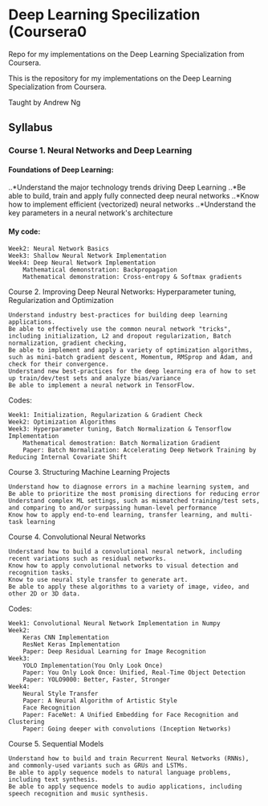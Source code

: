 # Deep Learning Specilization (Coursera0
Repo for my implementations on the Deep Learning Specialization from Coursera.

This is the repository for my implementations on the Deep Learning Specialization from Coursera.

Taught by Andrew Ng

## Syllabus
### Course 1. Neural Networks and Deep Learning

#### Foundations of Deep Learning:

..*Understand the major technology trends driving Deep Learning
..*Be able to build, train and apply fully connected deep neural networks
..*Know how to implement efficient (vectorized) neural networks
..*Understand the key parameters in a neural network's architecture

#### My code:

    Week2: Neural Network Basics
    Week3: Shallow Neural Network Implementation
    Week4: Deep Neural Network Implementation
        Mathematical demonstration: Backpropagation
        Mathematical demonstration: Cross-entropy & Softmax gradients

Course 2. Improving Deep Neural Networks: Hyperparameter tuning, Regularization and Optimization

    Understand industry best-practices for building deep learning applications.
    Be able to effectively use the common neural network "tricks", including initialization, L2 and dropout regularization, Batch normalization, gradient checking,
    Be able to implement and apply a variety of optimization algorithms, such as mini-batch gradient descent, Momentum, RMSprop and Adam, and check for their convergence.
    Understand new best-practices for the deep learning era of how to set up train/dev/test sets and analyze bias/variance
    Be able to implement a neural network in TensorFlow.

Codes:

    Week1: Initialization, Regularization & Gradient Check
    Week2: Optimization Algorithms
    Week3: Hyperparameter tuning, Batch Normalization & Tensorflow Implementation
        Mathematical demostration: Batch Normalization Gradient
        Paper: Batch Normalization: Accelerating Deep Network Training by Reducing Internal Covariate Shift

Course 3. Structuring Machine Learning Projects

    Understand how to diagnose errors in a machine learning system, and
    Be able to prioritize the most promising directions for reducing error
    Understand complex ML settings, such as mismatched training/test sets, and comparing to and/or surpassing human-level performance
    Know how to apply end-to-end learning, transfer learning, and multi-task learning

Course 4. Convolutional Neural Networks

    Understand how to build a convolutional neural network, including recent variations such as residual networks.
    Know how to apply convolutional networks to visual detection and recognition tasks.
    Know to use neural style transfer to generate art.
    Be able to apply these algorithms to a variety of image, video, and other 2D or 3D data.

Codes:

    Week1: Convolutional Neural Network Implementation in Numpy
    Week2:
        Keras CNN Implementation
        ResNet Keras Implementation
        Paper: Deep Residual Learning for Image Recognition
    Week3:
        YOLO Implementation(You Only Look Once)
        Paper: You Only Look Once: Unified, Real-Time Object Detection
        Paper: YOLO9000: Better, Faster, Stronger
    Week4:
        Neural Style Transfer
        Paper: A Neural Algorithm of Artistic Style
        Face Recognition
        Paper: FaceNet: A Unified Embedding for Face Recognition and Clustering
        Paper: Going deeper with convolutions (Inception Networks)

Course 5. Sequential Models

    Understand how to build and train Recurrent Neural Networks (RNNs), and commonly-used variants such as GRUs and LSTMs.
    Be able to apply sequence models to natural language problems, including text synthesis.
    Be able to apply sequence models to audio applications, including speech recognition and music synthesis.
